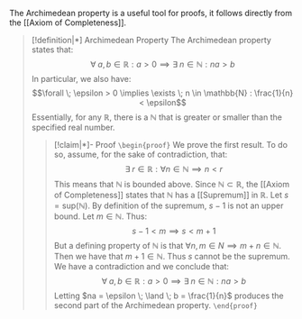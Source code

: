The Archimedean property is a useful tool for proofs, it follows directly from the [[Axiom of Completeness]]. 

>[!definition|*] Archimedean Property
>The Archimedean property states that: $$\forall \; a,b \in \mathbb{R}: a > 0 \implies \exists \; n \in \mathbb{N} : na > b$$In particular, we also have:$$\forall \; \epsilon > 0 \implies \exists \; n \in \mathbb{N} : \frac{1}{n} < \epsilon$$
Essentially, for any $\mathbb{R}$, there is a $\mathbb{N}$ that is greater or smaller than the specified real number. 
>>[!claim|*]- Proof
>>`\begin{proof}`  We prove the first result. To do so, assume, for the sake of contradiction, that: $$\exists \; r \in \mathbb{R} : \forall n \in \mathbb{N} \implies n < r$$This means that $\mathbb{N}$ is bounded above. Since $\mathbb{N} \subset \mathbb{R}$, the [[Axiom of Completeness]] states that $\mathbb{N}$ has a [[Supremum]] in $\mathbb{R}$. Let $s = \text{sup}(\mathbb{N})$. By definition of the supremum, $s - 1$ is not an upper bound. Let $m \in \mathbb{N}$. Thus: $$s-1<m \implies s < m + 1$$But a defining property of $\mathbb{N}$ is that $\forall n,m \in N \implies m+n \in \mathbb{N}$. Then we have that $m+1 \in \mathbb{N}$. Thus $s$ cannot be the supremum. We have a contradiction and we conclude that:$$\forall \; a,b \in \mathbb{R}: a > 0 \implies \exists \; n \in \mathbb{N} : na > b$$
Letting $na = \epsilon \; \land \; b = \frac{1}{n}$ produces the second part of the Archimedean property. `\end{proof}` 




